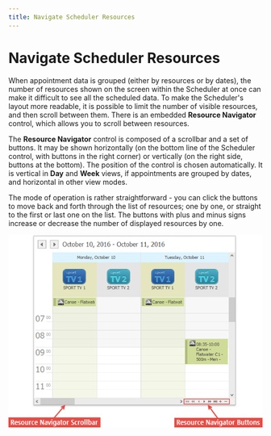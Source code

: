 ```yaml
---
title: Navigate Scheduler Resources
---
```

# Navigate Scheduler Resources
When appointment data is grouped (either by resources or by dates), the number of resources shown on the screen within the Scheduler at once can make it difficult to see all the scheduled data. To make the Scheduler's layout more readable, it is possible to limit the number of visible resources, and then scroll between them. There is an embedded **Resource Navigator** control, which allows you to scroll between resources.

The **Resource Navigator** control is composed of a scrollbar and a set of buttons. It may be shown horizontally (on the bottom line of the Scheduler control, with buttons in the right corner) or vertically (on the right side, buttons at the bottom). The position of the control is chosen automatically. It is vertical in **Day** and **Week** views, if appointments are grouped by dates, and horizontal in other view modes.

The mode of operation is rather straightforward - you can click the buttons to move back and forth through the list of resources; one by one, or straight to the first or last one on the list. The buttons with plus and minus signs increase or decrease the number of displayed resources by one.

![ResourceNavigatorExample.png](../../../images/Img5707.png)